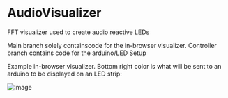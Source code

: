 # AudioVisualizer

FFT visualizer used to create audio reactive LEDs

Main branch solely containscode for the in-browser visualizer. Controller branch contains code for the arduino/LED Setup

Example in-browser visualizer. Bottom right color is what will be sent to an arduino to be displayed on an LED strip:

![image](https://github.com/VasilisGadala/AudioVisualizer/assets/30811770/2299d885-3aa7-4ff7-b956-d9abe9cb7688)
